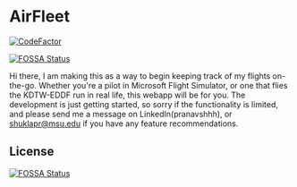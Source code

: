 # AirFleet
[![CodeFactor](https://www.codefactor.io/repository/github/fireteamsix/airfleet/badge)](https://www.codefactor.io/repository/github/fireteamsix/airfleet)

[![FOSSA Status](https://app.fossa.com/api/projects/git%2Bgithub.com%2Fpranavshhh%2FAirFleet.svg?type=shield)](https://app.fossa.com/projects/git%2Bgithub.com%2Fpranavshhh%2FAirFleet?ref=badge_shield)

Hi there, I am making this as a way to begin keeping track of my flights on-the-go. Whether you're a pilot in Microsoft Flight Simulator, or one that flies the KDTW-EDDF run in real life, this webapp will be for you. The development is just getting started, so sorry if the functionality is limited, and please send me a message on LinkedIn(pranavshhh), or shuklapr@msu.edu if you have any feature recommendations.


## License
[![FOSSA Status](https://app.fossa.com/api/projects/git%2Bgithub.com%2Fpranavshhh%2FAirFleet.svg?type=large)](https://app.fossa.com/projects/git%2Bgithub.com%2Fpranavshhh%2FAirFleet?ref=badge_large)
